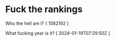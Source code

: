 # Fuck the rankings

Who the hell am I?
{ 1582192 }

What fucking year is it?
[ 2024-01-19T07:29:50Z ]
